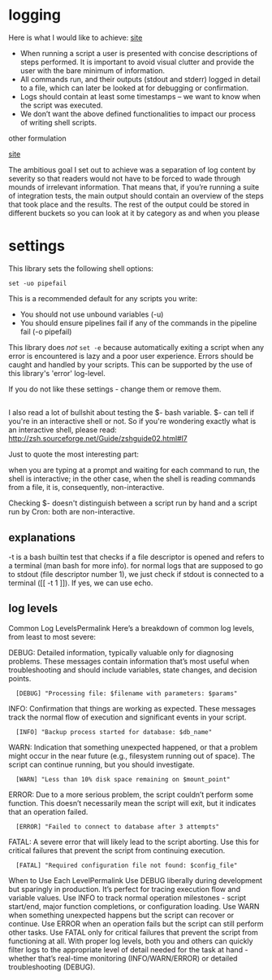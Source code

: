 # logging

Here is what I would like to achieve:
[site](https://blog.tratif.com/2023/01/09/bash-tips-1-logging-in-shell-scripts/)
- When running a script a user is presented with concise descriptions of steps performed. It is important to avoid visual clutter and provide the user with the bare minimum of information.
- All commands run, and their outputs (stdout and stderr) logged in detail to a file, which can later be looked at for debugging or confirmation.
- Logs should contain at least some timestamps – we want to know when the script was executed.
- We don’t want the above defined functionalities to impact our process of writing shell scripts.

other formulation

[site](https://developer.cyberark.com/blog/improving-logs-in-bash-scripts/)

The ambitious goal I set out to achieve was a separation of log content by severity so that readers would not have to be forced to wade through mounds of irrelevant information. That means that, if you’re running a suite of integration tests, the main output should contain an overview of the steps that took place and the results. The rest of the output could be stored in different buckets so you can look at it by category as and when you please

# settings
This library sets the following shell options:

`set -uo pipefail`

This is a recommended default for any scripts you write:
  * You should not use unbound variables (-u)
  * You should ensure pipelines fail if any of the commands in the pipeline fail (-o pipefail)

This library does _not_ `set -e` because automatically exiting a script
when any error is encountered is lazy and a poor user experience.
Errors should be caught and handled by your scripts.
This can be supported by the use of this library's 'error' log-level.

If you do not like these settings - change them or remove them.

##

I also read a lot of bullshit about testing the $- bash variable. 
$- can tell if you're in an interactive shell or not.
So if you're wondering exactly what is an interactive shell, please read:
http://zsh.sourceforge.net/Guide/zshguide02.html#l7

Just to quote the most interesting part:

when you are typing at a prompt and waiting for each command to run, the shell is interactive;
in the other case, when the shell is reading commands from a file, it is, consequently, non-interactive.

Checking $- doesn't distinguish between a script run by hand and a script run by Cron: both are non-interactive. 

## explanations

-t is a bash builtin test that checks if a file descriptor is opened and refers to a terminal (man bash for more info).
for normal logs that are supposed to go to stdout (file descriptor number 1), we just check if stdout is connected to a terminal ([[ -t 1 ]]). If yes, we can use echo.

## log levels

Common Log LevelsPermalink
Here’s a breakdown of common log levels, from least to most severe:

DEBUG: Detailed information, typically valuable only for diagnosing problems. These messages contain information that’s most useful when troubleshooting and should include variables, state changes, and decision points.
```
  [DEBUG] "Processing file: $filename with parameters: $params"

```

INFO: Confirmation that things are working as expected. These messages track the normal flow of execution and significant events in your script.
```
  [INFO] "Backup process started for database: $db_name"
```

WARN: Indication that something unexpected happened, or that a problem might occur in the near future (e.g., filesystem running out of space). The script can continue running, but you should investigate.
```
  [WARN] "Less than 10% disk space remaining on $mount_point"
```
ERROR: Due to a more serious problem, the script couldn’t perform some function. This doesn’t necessarily mean the script will exit, but it indicates that an operation failed.
```
  [ERROR] "Failed to connect to database after 3 attempts"
```
FATAL: A severe error that will likely lead to the script aborting. Use this for critical failures that prevent the script from continuing execution.
```
  [FATAL] "Required configuration file not found: $config_file"
```
When to Use Each LevelPermalink
Use DEBUG liberally during development but sparingly in production. It’s perfect for tracing execution flow and variable values.
Use INFO to track normal operation milestones - script start/end, major function completions, or configuration loading.
Use WARN when something unexpected happens but the script can recover or continue.
Use ERROR when an operation fails but the script can still perform other tasks.
Use FATAL only for critical failures that prevent the script from functioning at all.
With proper log levels, both you and others can quickly filter logs to the appropriate level of detail needed for the task at hand - whether that’s real-time monitoring (INFO/WARN/ERROR) or detailed troubleshooting (DEBUG).


